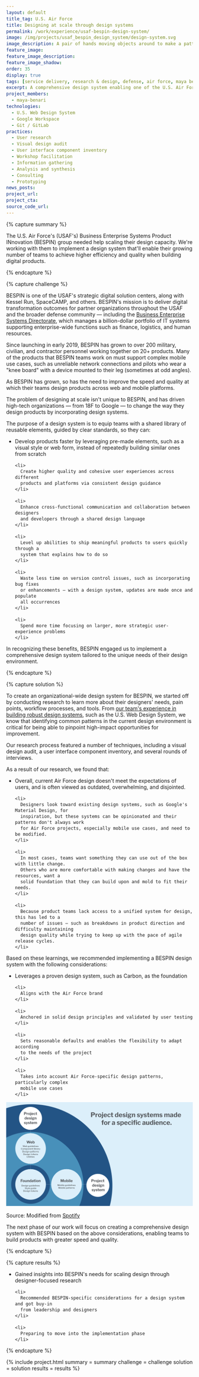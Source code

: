 ```yaml
---
layout: default
title_tag: U.S. Air Force
title: Designing at scale through design systems
permalink: /work/experience/usaf-bespin-design-system/
image: /img/projects/usaf_bespin_design_system/design-system.svg
image_description: A pair of hands moving objects around to make a pattern.
feature_image:
feature_image_description:
feature_image_shadow:
order: 35
display: true
tags: [service delivery, research & design, defense, air force, maya benari]
excerpt: A comprehensive design system enabling one of the U.S. Air Force's largest digital solution centers to ship products to users with greater speed and quality.
project_members:
  - maya-benari
technologies:
  - U.S. Web Design System
  - Google Workspace
  - Git / GitLab
practices:
  - User research
  - Visual design audit
  - User interface component inventory
  - Workshop facilitation
  - Information gathering
  - Analysis and synthesis
  - Consulting
  - Prototyping
news_posts:
project_url:
project_cta:
source_code_url:
---
```


{% capture summary %}
  <p>
    The U.S. Air Force's (USAF's) Business Enterprise Systems Product INnovation (BESPIN)
    group needed help scaling their design capacity. We're working with them to implement
    a design system that'll enable their growing number of teams to achieve higher efficiency
    and quality when building digital products.
  </p>
{% endcapture %}

{% capture challenge %}
  <p>
    BESPIN is one of the USAF's strategic digital solution centers, along with Kessel Run,
    SpaceCAMP, and others. BESPIN's mission is to deliver digital transformation outcomes
    for partner organizations throughout the USAF and the broader defense community —
    including the <a href="https://www.airforcebes.af.mil/">Business Enterprise Systems Directorate</a>,
    which manages a billion-dollar portfolio of IT systems supporting enterprise-wide
    functions such as finance, logistics, and human resources.
  </p>

  <p>
    Since launching in early 2019, BESPIN has grown to over 200 military, civilian, and
    contractor personnel working together on 20+ products. Many of the products that
    BESPIN teams work on must support complex mobile use cases, such as unreliable
    network connections and pilots who wear a "knee board" with a device mounted to
    their leg (sometimes at odd angles).
  </p>

  <p>
    As BESPIN has grown, so has the need to improve the speed and quality at which their
    teams design products across web and mobile platforms.
  </p>

  <p>
    The problem of designing at scale isn't unique to BESPIN, and has driven high-tech
    organizations — from 18F to Google — to change the way they design products by
    incorporating design systems.
  </p>

  <p>
    The purpose of a design system is to equip teams with a shared library of reusable
    elements, guided by clear standards, so they can:
  </p>

  <ul>
    <li>
      Develop products faster by leveraging pre-made elements, such as a
      visual style or web form, instead of repeatedly building similar ones
      from scratch
    </li>

    <li>
      Create higher quality and cohesive user experiences across different
      products and platforms via consistent design guidance
    </li>

    <li>
      Enhance cross-functional communication and collaboration between designers
      and developers through a shared design language
    </li>

    <li>
      Level up abilities to ship meaningful products to users quickly through a
      system that explains how to do so
    </li>

    <li>
      Waste less time on version control issues, such as incorporating bug fixes
      or enhancements — with a design system, updates are made once and populate
      all occurrences
    </li>

    <li>
      Spend more time focusing on larger, more strategic user-experience problems
    </li>
  </ul>

  <p>
    In recognizing these benefits, BESPIN engaged us to implement a comprehensive
    design system tailored to the unique needs of their design environment.
  </p>
{% endcapture %}

{% capture solution %}
  <p>
    To create an organizational-wide design system for BESPIN, we started off by
    conducting research to learn more about their designers' needs, pain points,
    workflow processes, and tools. From <a href="/thoughts/blog/maya-benari-accelerating-the-development-of-high-quality-products/">our team's experience in building robust design systems</a>,
    such as the U.S. Web Design System, we know that identifying
    common patterns in the current design environment is critical for being able
    to pinpoint high-impact opportunities for improvement.
  </p>

  <p>
    Our research process featured a number of techniques, including a visual design audit,
    a user interface component inventory, and several rounds of interviews.
  </p>

  <p>
    As a result of our research, we found that:
  </p>

  <ul>
    <li>
      Overall, current Air Force design doesn't meet the expectations of users, and is
      often viewed as outdated, overwhelming, and disjointed.
    </li>

    <li>
      Designers look toward existing design systems, such as Google's Material Design, for
      inspiration, but these systems can be opinionated and their patterns don't always work
      for Air Force projects, especially mobile use cases, and need to be modified.
    </li>

    <li>
      In most cases, teams want something they can use out of the box with little change.
      Others who are more comfortable with making changes and have the resources, want a
      solid foundation that they can build upon and mold to fit their needs.
    </li>

    <li>
      Because product teams lack access to a unified system for design, this has led to a
      number of issues — such as breakdowns in product direction and difficulty maintaining
      design quality while trying to keep up with the pace of agile release cycles.
    </li>
  </ul>

  <p>
    Based on these learnings, we recommended implementing a BESPIN design system with the
    following considerations:
  </p>

  <ul>
    <li>
      Leverages a proven design system, such as Carbon, as the foundation
    </li>

    <li>
      Aligns with the Air Force brand
    </li>

    <li>
      Anchored in solid design principles and validated by user testing
    </li>

    <li>
      Sets reasonable defaults and enables the flexibility to adapt according
      to the needs of the project
    </li>

    <li>
      Takes into account Air Force-specific design patterns, particularly complex
      mobile use cases
    </li>
  </ul>

  <img src="/img/projects/usaf_bespin_design_system/project-design-system.svg" alt="Illustrates how a design system serves as for the foundation for a web design system and a mobile design system, from which project design systems can be created for specific auidences.">
  <p class="caption">Source: Modified from <a href="https://spotify.design/article/reimagining-design-systems-at-spotify">Spotify</a></p>

  <p>
    The next phase of our work will focus on creating a comprehensive design system
    with BESPIN based on the above considerations, enabling teams to build products
    with greater speed and quality.
  </p>
{% endcapture %}

{% capture results %}
  <ul>
    <li>
      Gained insights into BESPIN's needs for scaling design through designer-focused research
    </li>

    <li>
      Recommended BESPIN-specific considerations for a design system and got buy-in
      from leadership and designers
    </li>

    <li>
      Preparing to move into the implementation phase
    </li>
  </ul>
{% endcapture %}

{% include project.html
  summary = summary
  challenge = challenge
  solution = solution
  results = results
%}
